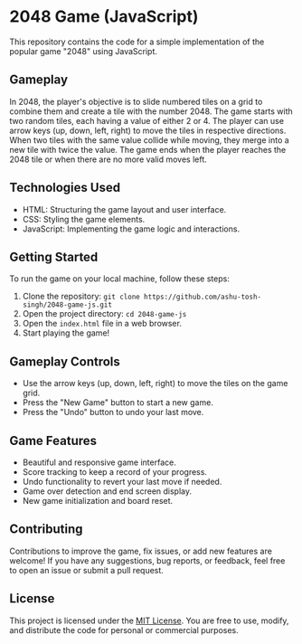 # 2048 Game (JavaScript)

This repository contains the code for a simple implementation of the popular game "2048" using JavaScript.

## Gameplay

In 2048, the player's objective is to slide numbered tiles on a grid to combine them and create a tile with the number 2048. The game starts with two random tiles, each having a value of either 2 or 4. The player can use arrow keys (up, down, left, right) to move the tiles in respective directions. When two tiles with the same value collide while moving, they merge into a new tile with twice the value. The game ends when the player reaches the 2048 tile or when there are no more valid moves left.

## Technologies Used

- HTML: Structuring the game layout and user interface.
- CSS: Styling the game elements.
- JavaScript: Implementing the game logic and interactions.

## Getting Started

To run the game on your local machine, follow these steps:

1. Clone the repository: `git clone https://github.com/ashu-tosh-singh/2048-game-js.git`
2. Open the project directory: `cd 2048-game-js`
3. Open the `index.html` file in a web browser.
4. Start playing the game!

## Gameplay Controls

- Use the arrow keys (up, down, left, right) to move the tiles on the game grid.
- Press the "New Game" button to start a new game.
- Press the "Undo" button to undo your last move.

## Game Features

- Beautiful and responsive game interface.
- Score tracking to keep a record of your progress.
- Undo functionality to revert your last move if needed.
- Game over detection and end screen display.
- New game initialization and board reset.

## Contributing

Contributions to improve the game, fix issues, or add new features are welcome! If you have any suggestions, bug reports, or feedback, feel free to open an issue or submit a pull request.

## License

This project is licensed under the [MIT License](LICENSE). You are free to use, modify, and distribute the code for personal or commercial purposes.
